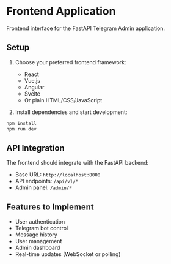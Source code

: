 # Frontend Application

Frontend interface for the FastAPI Telegram Admin application.

## Setup

1. Choose your preferred frontend framework:
   - React
   - Vue.js
   - Angular
   - Svelte
   - Or plain HTML/CSS/JavaScript

2. Install dependencies and start development:
```bash
npm install
npm run dev
```

## API Integration

The frontend should integrate with the FastAPI backend:

- Base URL: `http://localhost:8000`
- API endpoints: `/api/v1/*`
- Admin panel: `/admin/*`

## Features to Implement

- User authentication
- Telegram bot control
- Message history
- User management
- Admin dashboard
- Real-time updates (WebSocket or polling)
